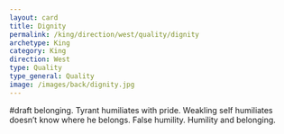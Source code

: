 ```yaml
---
layout: card
title: Dignity
permalink: /king/direction/west/quality/dignity
archetype: King
category: King
direction: West
type: Quality
type_general: Quality
image: /images/back/dignity.jpg
---
```

#draft belonging. Tyrant humiliates with pride. Weakling self humiliates doesn’t know where he belongs. False humility. Humility and belonging. 
